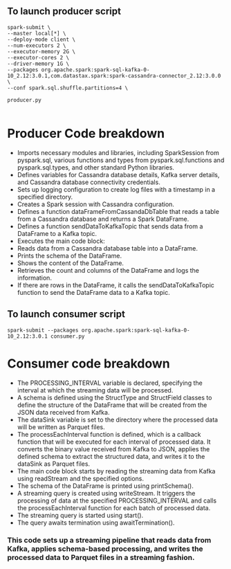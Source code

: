 ## To launch producer script

```
spark-submit \
--master local[*] \
--deploy-mode client \
--num-executors 2 \
--executor-memory 2G \
--executor-cores 2 \
--driver-memory 1G \
--packages org.apache.spark:spark-sql-kafka-0-10_2.12:3.0.1,com.datastax.spark:spark-cassandra-connector_2.12:3.0.0 \
--conf spark.sql.shuffle.partitions=4 \

producer.py


```

# Producer Code breakdown 

* Imports necessary modules and libraries, including SparkSession from pyspark.sql, various functions and types from pyspark.sql.functions and pyspark.sql.types, and   other standard Python libraries.
* Defines variables for Cassandra database details, Kafka server details, and Cassandra database connectivity credentials.
* Sets up logging configuration to create log files with a timestamp in a specified directory.
* Creates a Spark session with Cassandra configuration.
* Defines a function dataFrameFromCassandaDbTable that reads a table from a Cassandra database and returns a Spark DataFrame.
* Defines a function sendDataToKafkaTopic that sends data from a DataFrame to a Kafka topic.
* Executes the main code block:
* Reads data from a Cassandra database table into a DataFrame.
* Prints the schema of the DataFrame.
* Shows the content of the DataFrame.
* Retrieves the count and columns of the DataFrame and logs the information.
* If there are rows in the DataFrame, it calls the sendDataToKafkaTopic function to send the DataFrame data to a Kafka topic.

## To launch consumer script

```
spark-submit --packages org.apache.spark:spark-sql-kafka-0-10_2.12:3.0.1 consumer.py 
```
# Consumer code breakdown 

* The PROCESSING_INTERVAL variable is declared, specifying the interval at which the streaming data will be processed.
* A schema is defined using the StructType and StructField classes to define the structure of the DataFrame that will be created from the JSON data received from Kafka.
* The dataSink variable is set to the directory where the processed data will be written as Parquet files.
* The processEachInterval function is defined, which is a callback function that will be executed for each interval of processed data. It converts the binary value received from Kafka to JSON, applies the defined schema to extract the structured data, and writes it to the dataSink as Parquet files.
* The main code block starts by reading the streaming data from Kafka using readStream and the specified options.
* The schema of the DataFrame is printed using printSchema().
* A streaming query is created using writeStream. It triggers the processing of data at the specified PROCESSING_INTERVAL and calls the processEachInterval function for each batch of processed data.
* The streaming query is started using start().
* The query awaits termination using awaitTermination().

### This code sets up a streaming pipeline that reads data from Kafka, applies schema-based processing, and writes the processed data to Parquet files in a streaming fashion.
